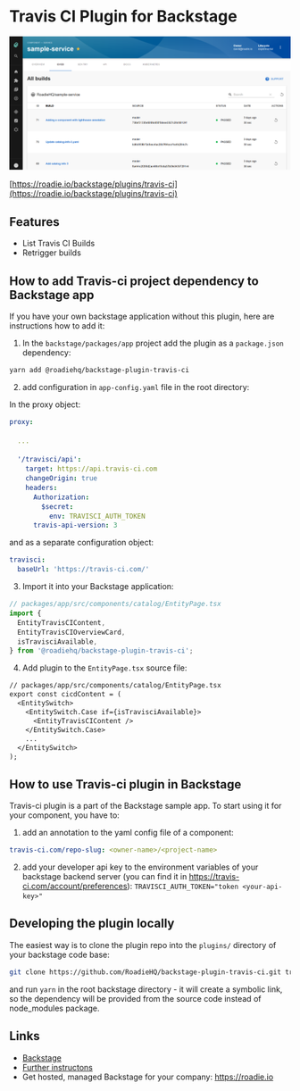 # Travis CI Plugin for Backstage

![a list of builds in the Travis CI plugin for Backstage](./docs/travis-ci-plugin-1642x1027.png)

[https://roadie.io/backstage/plugins/travis-ci](https://roadie.io/backstage/plugins/travis-ci)

## Features

- List Travis CI Builds
- Retrigger builds

## How to add Travis-ci project dependency to Backstage app

If you have your own backstage application without this plugin, here are instructions how to add it:

1. In the `backstage/packages/app` project add the plugin as a `package.json` dependency:

```bash
yarn add @roadiehq/backstage-plugin-travis-ci
```

2. add configuration in `app-config.yaml` file in the root directory:

In the proxy object: 
```yml
proxy:

  ...

  '/travisci/api':
    target: https://api.travis-ci.com
    changeOrigin: true
    headers:
      Authorization:
        $secret:
          env: TRAVISCI_AUTH_TOKEN
      travis-api-version: 3
```

and as a separate configuration object:
```yml
travisci:
  baseUrl: 'https://travis-ci.com/'
```

3. Import it into your Backstage application:

```ts
// packages/app/src/components/catalog/EntityPage.tsx
import {
  EntityTravisCIContent,
  EntityTravisCIOverviewCard,
  isTravisciAvailable,
} from '@roadiehq/backstage-plugin-travis-ci';
```

4. Add plugin to the `EntityPage.tsx` source file:

```tsx
// packages/app/src/components/catalog/EntityPage.tsx
export const cicdContent = (
  <EntitySwitch>
    <EntitySwitch.Case if={isTravisciAvailable}>
      <EntityTravisCIContent />
    </EntitySwitch.Case>
    ...
  </EntitySwitch>
);
```

## How to use Travis-ci plugin in Backstage

Travis-ci plugin is a part of the Backstage sample app. To start using it for your component, you have to:

1. add an annotation to the yaml config file of a component:

```yml
travis-ci.com/repo-slug: <owner-name>/<project-name>
```

2. add your developer api key to the environment variables of your backstage backend server (you can find it in https://travis-ci.com/account/preferences):
   `TRAVISCI_AUTH_TOKEN="token <your-api-key>"`

## Developing the plugin locally

The easiest way is to clone the plugin repo into the `plugins/` directory of your backstage code base:

```sh
git clone https://github.com/RoadieHQ/backstage-plugin-travis-ci.git travis-ci
```

and run `yarn` in the root backstage directory - it will create a symbolic link, so the dependency will be provided from the source code instead of node_modules package.

## Links

- [Backstage](https://backstage.io)
- [Further instructons](https://roadie.io/backstage/plugins/travis-ci/)
- Get hosted, managed Backstage for your company: https://roadie.io
